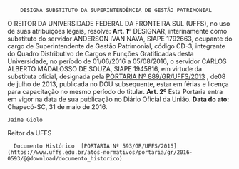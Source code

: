         DESIGNA SUBSTITUTO DA SUPERINTENDÊNCIA DE GESTÃO PATRIMONIAL  

 O REITOR DA UNIVERSIDADE FEDERAL DA FRONTEIRA SUL (UFFS), no uso de suas atribuições legais, resolve:   **Art. 1º** DESIGNAR, interinamente como substituto do servidor ANDERSON IVAN NAVA, SIAPE 1792663, ocupante do cargo de Superintendente de Gestão Patrimonial, código CD-3, integrante do Quadro Distributivo de Cargos e Funções Gratificadas desta Universidade, no período de 01/06/2016 a 05/08/2016, o servidor CARLOS ALBERTO MADALOSSO DE SOUZA, SIAPE 1945816, em virtude da substituta oficial, designada pela [PORTARIA Nº 889/GR/UFFS/2013](https://www.uffs.edu.br/atos-normativos/portaria/gr/2013-0889)  , de08 de julho de 2013, publicada no DOU subsequente, estar em férias e licença para capacitação no mesmo período do titular.   **Art. 2º** Esta Portaria entra em vigor na data de sua publicação no Diário Oficial da União.      **Data do ato:** Chapecó-SC, 31 de maio de 2016.   
 

    Jaime Giolo   
 Reitor da UFFS 

      Documento Histórico  [PORTARIA Nº 593/GR/UFFS/2016](https://www.uffs.edu.br/atos-normativos/portaria/gr/2016-0593/@@download/documento_historico)     
      